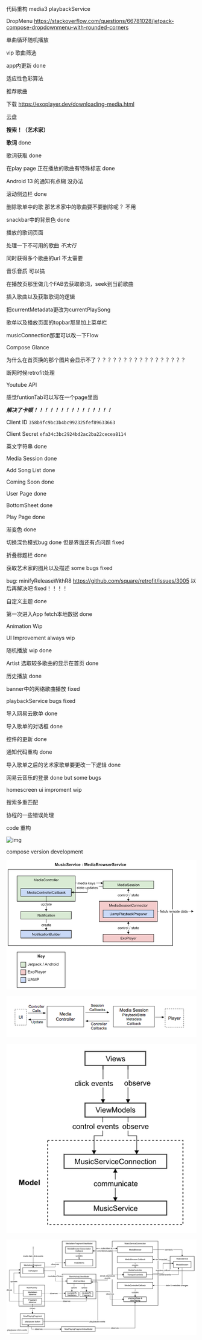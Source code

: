 代码重构 media3 playbackService 



DropMenu https://stackoverflow.com/questions/66781028/jetpack-compose-dropdownmenu-with-rounded-corners

单曲循环随机播放

vip 歌曲筛选



app内更新	done



适应性色彩算法



推荐歌曲

下载	https://exoplayer.dev/downloading-media.html

云盘

**搜索！（艺术家）**







**歌词**	done

歌词获取	done

在play page 正在播放的歌曲有特殊标志	done

Android 13 的通知有点糊	没办法

滚动侧边栏 done

删除歌单中的歌		那艺术家中的歌曲要不要删除呢？ 不用

snackbar中的背景色 	done

播放的歌词页面

处理一下不可用的歌曲	*不太行*

同时获得多个歌曲的url	不太需要	

音乐音质	可以搞



在播放页那里做几个FAB去获取歌词，seek到当前歌曲

插入歌曲以及获取歌词的逻辑

把currentMetadata更改为currentPlaySong

歌单以及播放页面的topbar那里加上菜单栏





musicConnection那里可以改一下Flow

Compose Glance			

为什么在首页换的那个图片会显示不了？？？？？？？？？？？？？？？？？



断网时候retrofit处理

Youtube API



[UI]: https://dribbble.com/shots/16033507-Streamy-Podcast-App-Concept



感觉funtionTab可以写在一个page里面



***解决了卡顿！！！！！！！！！！！！！！！***



Client ID `358b9fc9bc3b4bc992325fef89633663`

Client Secret `efa34c3bc2924bd2ac2ba22cecea8114`

英文字符串 done



Media Session	done

Add Song List		done

Coming Soon		done

User Page			done

BottomSheet done

Play Page	done

渐变色	done

切换深色模式bug		done  但是界面还有点问题	 fixed

折叠标题栏 		done

获取艺术家的图片以及描述 some bugs  fixed

bug: minifyReleaseWithR8  https://github.com/square/retrofit/issues/3005		以后再解决吧 fixed！！！！

自定义主题 done

第一次进入App fetch本地数据  done

Animation			Wip

UI Improvement   always wip

随机播放	wip	done

Artist	  	选取较多歌曲的显示在首页 	done

历史播放	done

banner中的网络歌曲播放	fixed

playbackService bugs  fixed

导入网易云歌单 			done

导入歌单的对话框			done

控件的更新	done

通知代码重构	done

导入歌单之后的艺术家歌单要更改一下逻辑	done

网易云音乐的登录 done  but some bugs

homescreen ui improment wip

搜索多重匹配

协程的一些错误处理

code 重构



![img](https://assets.uigarage.net/content/uploads/2020/06/search_ios_wetv_uigarage.jpg.jpg)

compose version development











![Detailed view of MusicService](https://github.com/android/uamp/raw/main/docs/images/4-MusicService.png)

![Diagram showing how MediaController and MediaSession communicate](https://github.com/android/uamp/raw/main/docs/images/5-MediaController.png)

![Class diagram showing UAMP's Model-View-ViewModel architecture](https://github.com/android/uamp/raw/main/docs/images/9-mvvm.png)

![Diagram showing important interactions between UI classes](https://github.com/android/uamp/raw/main/docs/images/12-ui-class-diagram.png)